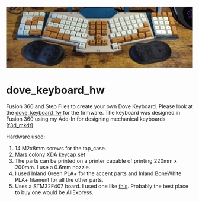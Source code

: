 ![gen_keyboard_layout](https://raw.githubusercontent.com/pragun/dove_keyboard_hw/main/photo.jpg)

# dove_keyboard_hw
Fusion 360 and Step Files to create your own Dove Keyboard.
Please look at the [dove_keyboard_fw](https://github.com/pragun/dove_keyboard_fw) for the firmware.
The keyboard was designed in Fusion 360 using my Add-In for designing mechanical keyboards [[f3d_mkdt](https://github.com/pragun/f3d_mkdt)]

Hardware used:
1. 14 M2x8mm screws for the top_case.
2. [Mars colony XDA keycap set](https://ymdkey.com/products/moon-landing-mars-colony-xda-profile-pbt-121-165-keys-dye-sub-keycap-set-suitable-for-mx-switches-mechanical-keyboard?variant=31875409903677)
3. The parts can be printed on a printer capable of printing 220mm x 200mm. I use a 0.6mm nozzle.
4. I used Inland Green PLA+ for the accent parts and Inland BoneWhite PLA+ filament for all the other parts.
5. Uses a STM32F407 board. I used one like [this](https://stm32-base.org/boards/STM32F407VGT6-STM32F4XX-M). Probably the best place to buy one would be AliExpress.
